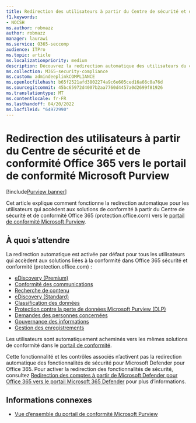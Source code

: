```yaml
---
title: Redirection des utilisateurs à partir du Centre de sécurité et de conformité Office 365 vers le portail de conformité Microsoft Purview
f1.keywords:
- NOCSH
ms.author: robmazz
author: robmazz
manager: laurawi
ms.service: O365-seccomp
audience: ITPro
ms.topic: article
ms.localizationpriority: medium
description: Découvrez la redirection automatique des utilisateurs du centre de sécurité et de conformité Office 365 vers le portail de conformité Microsoft Purview.
ms.collection: M365-security-compliance
ms.custom: admindeeplinkCOMPLIANCE
ms.openlocfilehash: b65f2521afd3802274a9c6e605ced16a66c0a76d
ms.sourcegitcommit: 45bc65972d4007b2aa7760d4457a0d2699f81926
ms.translationtype: MT
ms.contentlocale: fr-FR
ms.lasthandoff: 04/20/2022
ms.locfileid: "64972990"
---
```

# <a name="redirection-of-users-from-the-office-365-security-and-compliance-center-to-the-microsoft-purview-compliance-portal"></a>Redirection des utilisateurs à partir du Centre de sécurité et de conformité Office 365 vers le portail de conformité Microsoft Purview

[!include[Purview banner](../includes/purview-rebrand-banner.md)]

Cet article explique comment fonctionne la redirection automatique pour les utilisateurs qui accèdent aux solutions de conformité à partir du Centre de sécurité et de conformité Office 365 (protection.office.com) vers le <a href="https://go.microsoft.com/fwlink/p/?linkid=2077149" target="_blank">portail de conformité Microsoft Purview</a>.

## <a name="what-to-expect"></a>À quoi s’attendre

La redirection automatique est activée par défaut pour tous les utilisateurs qui accèdent aux solutions liées à la conformité dans Office 365 sécurité et conformité (protection.office.com) :

- [eDiscovery (Premium)](overview-ediscovery-20.md)
- [Conformité des communications](communication-compliance.md)
- [Recherche de contenu](search-for-content.md)
- [eDiscovery (Standard)](get-started-core-ediscovery.md)
- [Classification des données](data-classification-overview.md)
- [Protection contre la perte de données Microsoft Purview (DLP)](dlp-learn-about-dlp.md)
- [Demandes des personnes concernées](/compliance/regulatory/gdpr-manage-gdpr-data-subject-requests-with-the-dsr-case-tool)
- [Gouvernance des informations](manage-data-governance.md)
- [Gestion des enregistrements](records-management.md)

Les utilisateurs sont automatiquement acheminés vers les mêmes solutions de conformité dans le <a href="https://go.microsoft.com/fwlink/p/?linkid=2077149" target="_blank">portail de conformité</a>.

Cette fonctionnalité et les contrôles associés n’activent pas la redirection automatique des fonctionnalités de sécurité pour Microsoft Defender pour Office 365. Pour activer la redirection des fonctionnalités de sécurité, consultez [Redirection des comptes à partir de Microsoft Defender pour Office 365 vers le portail Microsoft 365 Defender](/microsoft-365/security/defender/microsoft-365-security-mdo-redirection) pour plus d’informations.

## <a name="related-information"></a>Informations connexes

- [Vue d’ensemble du portail de conformité Microsoft Purview](/microsoft-365/compliance/microsoft-365-compliance-center)
